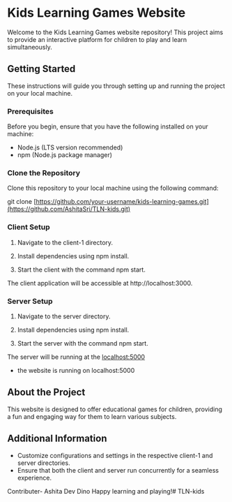 # Kids Learning Games Website

Welcome to the Kids Learning Games website repository! This project aims to provide an interactive platform for children to play and learn simultaneously.

## Getting Started

These instructions will guide you through setting up and running the project on your local machine.

### Prerequisites

Before you begin, ensure that you have the following installed on your machine:

- Node.js (LTS version recommended)
- npm (Node.js package manager)

### Clone the Repository

Clone this repository to your local machine using the following command:


git clone [https://github.com/your-username/kids-learning-games.git](https://github.com/AshitaSri/TLN-kids.git)


### Client Setup

1. Navigate to the client-1 directory.

2. Install dependencies using npm install.

3. Start the client with the command npm start.

The client application will be accessible at http://localhost:3000.

### Server Setup

1. Navigate to the server directory.

2. Install dependencies using npm install.

3. Start the server with the command npm start.

The server will be running at the [localhost:5000](http://localhost:5000/)


- the website is running on localhost:5000

## About the Project

This website is designed to offer educational games for children, providing a fun and engaging way for them to learn various subjects.

## Additional Information

- Customize configurations and settings in the respective client-1 and server directories.
- Ensure that both the client and server run concurrently for a seamless experience.

Contributer-
Ashita 
Dev
Dino
Happy learning and playing!# TLN-kids
